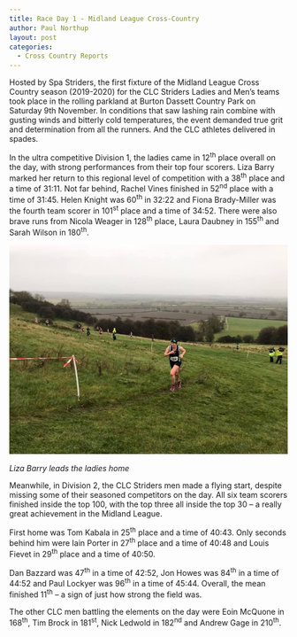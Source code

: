 ```yaml
---
title: Race Day 1 - Midland League Cross-Country
author: Paul Northup
layout: post
categories:
  - Cross Country Reports
---
```


Hosted by Spa Striders, the first fixture of the Midland League Cross Country season (2019-2020) for the CLC Striders Ladies and Men’s teams took place in the rolling parkland at Burton Dassett Country Park on Saturday 9th November. In conditions that saw lashing rain combine with gusting winds and bitterly cold temperatures, the event demanded true grit and determination from all the runners. And the CLC athletes delivered in spades.

In the ultra competitive Division 1, the ladies came in 12<sup>th</sup> place overall on the day, with strong performances from their top four scorers. Liza Barry marked her return to this regional level of competition with a 38<sup>th</sup> place and a time of 31:11. Not far behind, Rachel Vines finished in 52<sup>nd</sup> place with a time of 31:45. Helen Knight was 60<sup>th</sup> in 32:22 and Fiona Brady-Miller was the fourth team scorer in 101<sup>st</sup> place and a time of 34:52. There were also brave runs from Nicola Weager in 128<sup>th</sup> place, Laura Daubney in 155<sup>th</sup> and Sarah Wilson in 180<sup>th</sup>.

<img src="/Images/2019/11/Liza-Barry-9.11.19.jpg" alt="Liza Barry leads the ladies home"/>

_Liza Barry leads the ladies home_

Meanwhile, in Division 2, the CLC Striders men made a flying start, despite missing some of their seasoned competitors on the day. All six team scorers finished inside the top 100, with the top three all inside the top 30 – a really great achievement in the Midland League.&nbsp;

First home was Tom Kabala in 25<sup>th</sup>&nbsp;place and a time of 40:43. Only seconds behind him were Iain Porter in 27<sup>th</sup>&nbsp;place and a time of 40:48 and Louis Fievet in 29<sup>th</sup>&nbsp;place and a time of 40:50.

Dan Bazzard was 47<sup>th</sup>&nbsp;in a time of 42:52, Jon Howes was 84<sup>th</sup>&nbsp;in a time of 44:52 and Paul Lockyer was 96<sup>th</sup>&nbsp;in a time of 45:44. Overall, the mean finished 11<sup>th</sup>&nbsp;– a sign of just how strong the field was.

The other CLC men battling the elements on the day were Eoin McQuone in 168<sup>th</sup>, Tim Brock in 181<sup>st</sup>, Nick Ledwold in 182<sup>nd</sup>&nbsp;and Andrew Gage in 210<sup>th</sup>.
